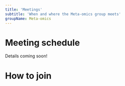 ```yaml
---
title: 'Meetings'
subtitle: 'When and where the Meta-omics group meets'
groupName: Meta-omics
---
```


# Meeting schedule

Details coming soon!
# How to join


